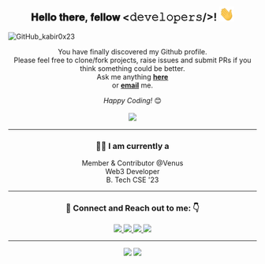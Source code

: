 <div align="center">
<h2> 𝐇𝐞𝐥𝐥𝐨 𝐭𝐡𝐞𝐫𝐞, 𝐟𝐞𝐥𝐥𝐨𝐰 <𝚍𝚎𝚟𝚎𝚕𝚘𝚙𝚎𝚛𝚜/>! <img src="https://github.com/ABSphreak/ABSphreak/blob/master/gifs/Hi.gif" width="30"></h2>
</div>

![GitHub_kabir0x23](https://user-images.githubusercontent.com/44284877/178658993-e498afd0-db9c-4f4d-ab59-0b0d5e14ab83.png "Kabir0x23")

<div align="center" width="50">

</div>

<div align="center">

You have finally discovered my Github profile. <br>
Please feel free to clone/fork projects, raise issues and submit PRs if you think something could be better. <br>
Ask me anything <a href="https://github.com/andream7/andream7/issues/new"><b>here</b></a><br>
or <a href="mailto:zshirley518@gmail.com"><b>email</b></a> me.

<i>Happy Coding!</i> 😊
<br>
<br>
<img src="https://visitor-badge.laobi.icu/badge?page_id=andream7.andream7" />
</div>

---
<div align="center">
<h3> 👩‍💻 I am currently a
</h3>
Member & Contributor @Venus
<br>
Web3 Developer
<br>
B. Tech CSE '23
</div>

---

<div align="center">
<h3> 🤝 Connect and Reach out to me: 👇
</h3>
  <a href="https://twitter.com/aaadream7">
    <img src="https://img.shields.io/badge/Twitter-1DA1F2?style=for-the-badge&logo=twitter&logoColor=white">
  </a>
  <a href="https://www.linkedin.com/in/shukun-zhang-656546204/">
    <img src="https://img.shields.io/badge/LinkedIn-0077B5?style=for-the-badge&logo=linkedin&logoColor=white">
  </a> 
  <a href="https://leetcode.cn/u/andream7/">
    <img src="https://img.shields.io/badge/LeetCode-F5A623?style=for-the-badge&logo=leetcode&logoColor=white">
  </a>
  <a href="mailto:zshirley518@gmail.com">
    <img src="https://img.shields.io/badge/Gmail-EA4335?style=for-the-badge&logo=gmail&logoColor=white" >
  </a>
</div>

---

<p align="center">
  <img width="49%" src="https://github-readme-stats.vercel.app/api?username=andream7&count_private=true&theme=dark&show_icons=true" />
  <img width="49%" src="https://github-readme-streak-stats.herokuapp.com/?user=andream7&theme=dark&count_private=true" />
</p>
